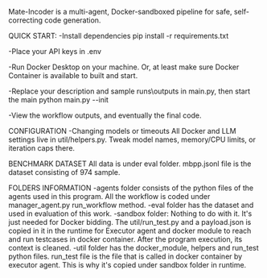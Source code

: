 Mate-Incoder is a multi-agent, Docker-sandboxed pipeline for safe, self-correcting code generation.

QUICK START: 
-Install dependencies
pip install -r requirements.txt

-Place your API keys in .env

-Run Docker Desktop on your machine. Or, at least make sure Docker Container is available to built and start.

-Replace your description and sample runs\outputs in main.py, then start the main
python main.py --init

-View the workflow outputs, and eventually the final code.

CONFIGURATION
-Changing models or timeouts
All Docker and LLM settings live in util/helpers.py. Tweak model names, memory/CPU limits, or iteration caps there.

BENCHMARK DATASET
All data is under eval folder. mbpp.jsonl file is the dataset consisting of 974 sample.

FOLDERS INFORMATION
-agents folder consists of the python files of the agents used in this program. All the workflow is coded under manager_agent.py run_workflow method.
-eval folder has the dataset and used in evaluation of this work.
-sandbox folder: Nothing to do with it. It's just needed for Docker bidding. The util/run_test.py and a payload.json is copied in it in the runtime for 
Executor agent and docker module to reach and run testcases in docker container. After the program execution, its context is cleaned. 
-util folder has the docker_module, helpers and run_test python files. run_test file is the file that is called in docker container by executor agent. 
This is why it's copied under sandbox folder in runtime. 
